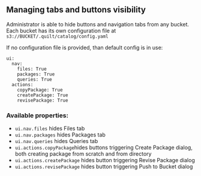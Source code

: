 ## Managing tabs and buttons visibility

Administrator is able to hide buttons and navigation tabs from any bucket. Each bucket has its own configuration file at `s3://BUCKET/.quilt/catalog/config.yaml`

If no configuration file is provided, than default config is in use:

```
ui:
  nav:
    files: True
    packages: True
    queries: True
  actions:
    copyPackage: True
    createPackage: True
    revisePackage: True
```

### Available properties:

* `ui.nav.files` hides Files tab
* `ui.nav.packages` hides Packages tab
* `ui.nav.queries` hides Queries tab
* `ui.actions.copyPackage`hides buttons triggering Create Package dialog, both creating package from scratch and from directory
* `ui.actions.createPackage` hides button triggering Revise Package dialog
* `ui.actions.revisePackage` hides button triggering Push to Bucket dialog
